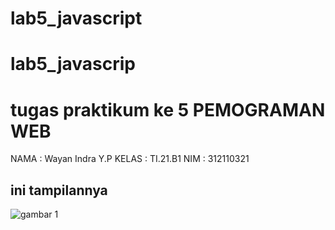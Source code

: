 # lab5_javascript
# lab5_javascrip

# tugas praktikum ke 5 PEMOGRAMAN WEB
NAMA : Wayan Indra Y.P
KELAS : TI.21.B1
NIM : 312110321

## ini tampilannya
![gambar 1](sreenshot/ss1.png)
